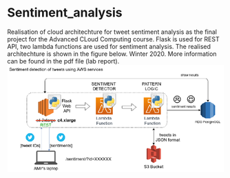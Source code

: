 # Sentiment_analysis
Realisation of cloud architechture for tweet sentiment analysis as the final project for the Advanced CLoud Computing course. Flask is used for REST API, two lambda functions are used for sentiment analysis.  The realised architechture is shown in the figure below. Winter 2020.
More information can be found in the pdf file (lab report).
![Architechture](./architechture.PNG "Implemented system architechture")
